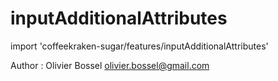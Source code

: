 # inputAdditionalAttributes

import 'coffeekraken-sugar/features/inputAdditionalAttributes'

Author : Olivier Bossel <olivier.bossel@gmail.com>